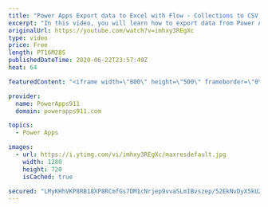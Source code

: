 ```yaml
---
title: "Power Apps Export data to Excel with Flow - Collections to CSV file"
excerpt: "In this video, you will learn how to export data from Power Apps to Excel thanks to collections and Power Automate aka Flow. The video shows you how to output a CSV file but more important it goes through the mechanics so once you get your data into Flow you can do whatever you want."
originalUrl: https://youtube.com/watch?v=imhxy3REgXc
type: video
price: Free
length: PT16M28S
publishedDateTime: 2020-06-22T23:57:49Z
heat: 64

featuredContent: "<iframe width=\"800\" height=\"500\" frameborder=\"0\" src=\"https://www.youtube.com/embed/imhxy3REgXc\" allow=\"accelerometer; autoplay; encrypted-media; gyroscope; picture-in-picture\" allowfullscreen></iframe>"

provider:
  name: PowerApps911
  domain: powerapps911.com

topics:
  - Power Apps

images:
  - url: https://i.ytimg.com/vi/imhxy3REgXc/maxresdefault.jpg
    width: 1280
    height: 720
    isCached: true

secured: "LMyKHhVKP8RB18XP8RCmfGs7DM1cNrjep9vvaSLmIBvszep/52EkNvDyX5kUZHeqQFhDoBX7MrVvjss01r0KbV42gfHyLcHFsDIWrrKuN+CnYopjG0w3RjmSyXK9PJGjcitLjaJ5+yZrHtEclD/QbSS7ACnhl3XQQPuMPOGf7p82Beyoskn1znbhxct758bCLAECMkr63p+iGvae6PZqQUjMk1yv1HEgvAZ5rVACvhIjZ7nh1U3SodBZQjyrcnSej7zct3SFwl3yG2Mn5YUfpS0JzbOvQZNHpGGG1YAhfEJnLAES4yGq5zcS/B7/TJmx8sH8zsM27yFWf32ETpTQllVFfRQ/JzcQb1bncZrC0QuiTCZn2J6IWSgs22eFMFMF1IGz487Jr9IrRfaqu+/IljIjmygYjk0f/R/mwswMzYk=;XQxSCspVkjNzIr9/rWsl9Q=="
---
```


